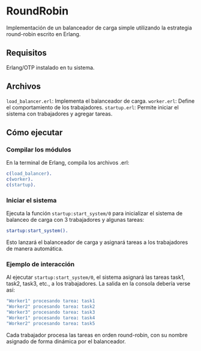 # RoundRobin
Implementación de un balanceador de carga simple utilizando la estrategia round-robin escrito en Erlang.

## Requisitos
Erlang/OTP instalado en tu sistema.

## Archivos
`load_balancer.erl`: Implementa el balanceador de carga.
`worker.erl`: Define el comportamiento de los trabajadores.
`startup.erl`: Permite iniciar el sistema con trabajadores y agregar tareas.

## Cómo ejecutar
### Compilar los módulos
En la terminal de Erlang, compila los archivos .erl:

```erlang
c(load_balancer).
c(worker).
c(startup).
````

### Iniciar el sistema
Ejecuta la función `startup:start_system/0` para inicializar el sistema de balanceo de carga con 3 trabajadores y algunas tareas:

```erlang
startup:start_system().
```

Esto lanzará el balanceador de carga y asignará tareas a los trabajadores de manera automática.

### Ejemplo de interacción
Al ejecutar `startup:start_system/0`, el sistema asignará las tareas task1, task2, task3, etc., a los trabajadores. La salida en la consola debería verse así:

```erlang
"Worker1" procesando tarea: task1
"Worker2" procesando tarea: task2
"Worker3" procesando tarea: task3
"Worker1" procesando tarea: task4
"Worker2" procesando tarea: task5
```

Cada trabajador procesa las tareas en orden round-robin, con su nombre asignado de forma dinámica por el balanceador.
